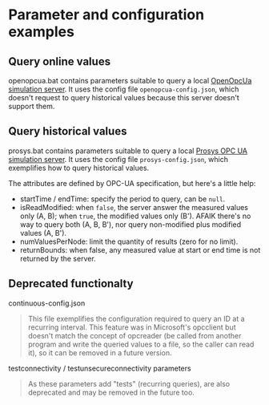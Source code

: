 # Parameter and configuration examples

## Query online values
openopcua.bat contains parameters suitable to query a local [OpenOpcUa simulation server](http://www.openopcua.org/). It uses the config file `openopcua-config.json`, which doesn't request to query historical values because this server doesn't support them.

## Query historical values
prosys.bat contains parameters suitable to query a local [Prosys OPC UA simulation server](https://prosysopc.com/products/opc-ua-simulation-server/). It uses the config file `prosys-config.json`, which exemplifies how to query historical values.

The attributes are defined by OPC-UA specification, but here's a little help:
* startTime / endTime: specify the period to query, can be `null`.
* isReadModified: when `false`, the server answer the measured values only (A, B); when `true`, the modified values only (B'). AFAIK there's no way to query both (A, B, B'), nor query non-modified plus modified values (A, B').
* numValuesPerNode: limit the quantity of results (zero for no limit).
* returnBounds: when false, any measured value at start or end time is not returned by the server.

## Deprecated functionalty

continuous-config.json
>This file exemplifies the configuration required to query an ID at a recurring interval.
This feature was in Microsoft's opcclient but doesn't match the concept of opcreader (be called from another program and write the queried values to a file, so the caller can read it), so it can be removed in a future version.

testconnectivity / testunsecureconnectivity parameters
>As these parameters add "tests" (recurring queries), are also deprecated and may be removed in the future too.